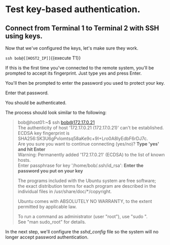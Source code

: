 # Test key-based authentication.

## Connect from Terminal 1 to Terminal 2 with SSH using keys.

Now that we've configured the keys, let's make sure they work.

`ssh bob@[[HOST2_IP]]`{{execute T1}}

If this is the first time you've connected to the remote system, you'll be prompted to accept its fingerprint. Just type yes and press Enter.

You'll then be prompted to enter the password you used to protect your key.

Enter that password.

You should be authenticated.

The process should look similar to the following:

>bob@host01:~$ ssh bob@172.17.0.21  
>The authenticity of host '172.17.0.21 (172.17.0.21)' can't be established.  
>ECDSA key fingerprint is SHA256:SK3U6gPvlomtsq58aKe9c+9I+Lro0A8IyEdbF6rDJ7c.  
>Are you sure you want to continue connecting (yes/no)? **Type 'yes' and hit Enter**  
>Warning: Permanently added '172.17.0.21' (ECDSA) to the list of known hosts.  
>Enter passphrase for key '/home/bob/.ssh/id_rsa': **Enter the password you put on your key**  
>  
>The programs included with the Ubuntu system are free software;  
>the exact distribution terms for each program are described in the  
>individual files in /usr/share/doc/*/copyright.  
>  
>Ubuntu comes with ABSOLUTELY NO WARRANTY, to the extent permitted by applicable law.  
>  
>To run a command as administrator (user "root"), use "sudo <command>".  
>See "man sudo_root" for details.  

In the next step, we'll configure the *sshd_config* file so the system will no longer accept password authentication.
